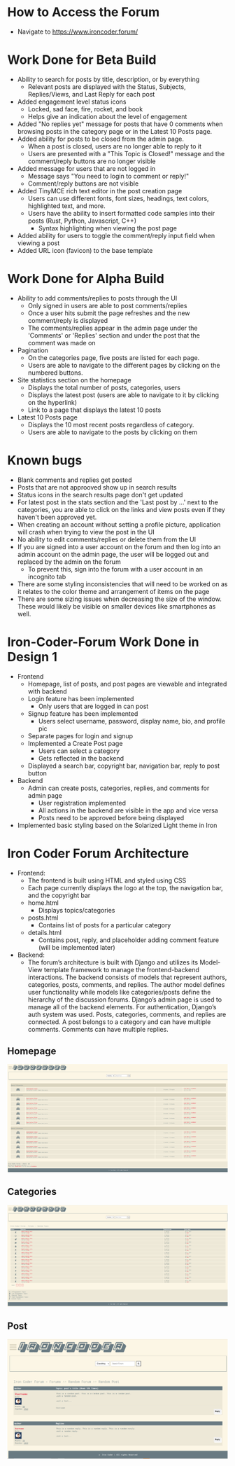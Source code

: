 
# How to Access the Forum
* Navigate to https://www.ironcoder.forum/ 

# Work Done for Beta Build
* Ability to search for posts by title, description, or by everything
	* Relevant posts are displayed with the Status, Subjects, Replies/Views, and Last Reply for each post
* Added engagement level status icons
	* Locked, sad face, fire, rocket, and book
	* Helps give an indication about the level of engagement 
* Added "No replies yet" message for posts that have 0 comments when browsing posts in the category page or in the Latest 10 Posts page. 
* Added ability for posts to be closed from the admin page.
	* When a post is closed, users are no longer able to reply to it
	* Users are presented with a "This Topic is Closed!" message and the comment/reply buttons are no longer visible
* Added message for users that are not logged in 
	* Message says "You need to login to comment or reply!"    
	* Comment/reply buttons are not visible
* Added TinyMCE rich text editor in the post creation page
	* Users can use different fonts, font sizes, headings, text colors, highlighted text, and more. 
	* Users have the ability to insert formatted code samples into their posts (Rust, Python, Javascript, C++)
		* Syntax highlighting when viewing the post page 
* Added ability for users to toggle the comment/reply input field when viewing a post
* Added URL icon (favicon) to the base template 
# Work Done for Alpha Build
* Ability to add comments/replies to posts through the UI
    * Only signed in users are able to post comments/replies
    * Once a user hits submit the page refreshes and the new comment/reply is displayed
    * The comments/replies appear in the admin page under the 'Comments' or 'Replies' section and under the post that the comment was made on
* Pagination
    * On the categories page, five posts are listed for each page. 
    * Users are able to navigate to the different pages by clicking on the numbered buttons.
* Site statistics section on the homepage
    * Displays the total number of posts, categories, users
    * Displays the latest post (users are able to navigate to it by clicking on the hyperlink)
    * Link to a page that displays the latest 10 posts
* Latest 10 Posts page
    * Displays the 10 most recent posts regardless of category. 
    * Users are able to navigate to the posts by clicking on them
# Known bugs
- Blank comments and replies get posted
- Posts that are not approoved show up in search results
- Status icons in the search results page don't get updated
- For latest post in the stats section and the 'Last post by ...' next to the categories, you are able to click on the links and view posts even if they haven't been approved yet.
- When creating an account without setting a profile picture, application will crash when trying to view the post in the UI
- No ability to edit comments/replies or delete them from the UI 
- If you are signed into a user account on the forum and then log into an admin account on the admin page, the user will be logged out and replaced by the admin on the forum
    - To prevent this, sign into the forum with a user account in an incognito tab
 - There are some styling inconsistencies that will need to be worked on as it relates to the color theme and arrangement of items on the page
 - There are some sizing issues when decreasing the size of the window. These would likely be visible on smaller devices like smartphones as well.  
 
# Iron-Coder-Forum Work Done in Design 1
* Frontend
    * Homepage, list of posts, and post pages are viewable and integrated with backend 
    * Login feature has been implemented
        * Only users that are logged in can post
    * Signup feature has been implemented
        * Users select username, password, display name, bio, and profile pic
    * Separate pages for login and signup
    * Implemented a Create Post page
        * Users can select a category
        * Gets reflected in the backend 
    * Displayed a search bar, copyright bar, navigation bar, reply to post button
* Backend
    * Admin can create posts, categories, replies, and comments for admin page
        * User registration implemented
        * All actions in the backend are visible in the app and vice versa
        * Posts need to be approved before being displayed
* Implemented basic styling based on the Solarized Light theme in Iron 
# Iron Coder Forum Architecture
- Frontend:
  - The frontend is built using HTML and styled using CSS 
  - Each page currently displays the logo at the top, the navigation bar, and the copyright bar
  - home.html
    - Displays topics/categories
  - posts.html
    - Contains list of posts for a particular category
  - details.html
    - Contains post, reply, and placeholder adding comment feature (will be implemented later)
- Backend:
  - The forum’s architecture is built with Django and utilizes its Model-View template framework to manage the frontend-backend interactions. The backend consists of models that represent authors, categories, posts, comments, and replies. The author model defines user functionality while models like categories/posts define the hierarchy of the discussion forums. Django’s admin page is used to manage all of the backend elements. For authentication, Django’s auth system was used. Posts, categories, comments, and replies are connected. A post belongs to a category and can have multiple comments. Comments can have multiple replies.
    
## Homepage
![Homepage](./assets/Screenshots/homepage.png)

## Categories
![Categories](./assets/Screenshots/categories.png)

## Post
![Post](./assets/Screenshots/post.png)
